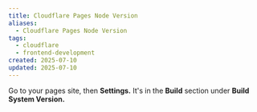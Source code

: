 ```yaml
---
title: Cloudflare Pages Node Version
aliases:
  - Cloudflare Pages Node Version
tags:
  - cloudflare
  - frontend-development
created: 2025-07-10
updated: 2025-07-10
---
```


Go to your pages site, then **Settings.** It's in the **Build** section under **Build System Version.**